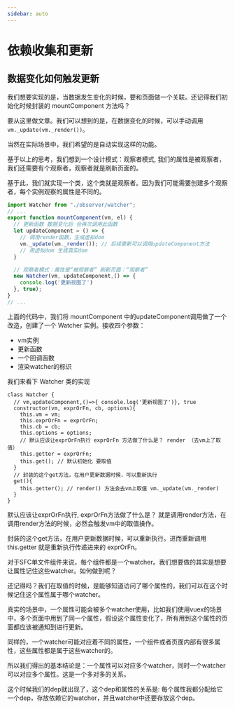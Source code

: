 ```yaml
---
sidebar: auto
---
```


# 依赖收集和更新

## 数据变化如何触发更新

我们想要实现的是，当数据发生变化的时候，要和页面做一个关联。还记得我们初始化时候封装的 mountComponent 方法吗？

要从这里做文章。我们可以想到的是，在数据变化的时候，可以手动调用 `vm._update(vm._render())`。

当然在实际场景中，我们希望的是自动实现这样的功能。

基于以上的思考，我们想到一个设计模式：观察者模式, 我们的属性是被观察者，我们还需要有个观察者，观察者就是刷新页面的。

基于此，我们就实现一个类，这个类就是观察者。因为我们可能需要创建多个观察者，每个实例观察的属性是不同的。

```js
import Watcher from "./observer/watcher";
// ...
export function mountComponent(vm, el) {
  // 更新函数 数据变化后 会再次调用此函数
  let updateComponent = () => {
    // 调用render函数，生成虚拟dom
    vm._update(vm._render()); // 后续更新可以调用updateComponent方法
    // 用虚拟dom 生成真实dom
  }

  // 观察者模式：属性是“被观察者” 刷新页面：“观察者”
  new Watcher(vm, updateComponent,() => {
    console.log('更新视图了')
  }, true); 
}
// ...
```

上面的代码中，我们将 mountComponent 中的updateComponent调用做了一个改造，创建了一个 Watcher 实例。接收四个参数：
- vm实例
- 更新函数
- 一个回调函数
- 渲染watcher的标识

我们来看下 Watcher 类的实现 

```js{8-9}
class Watcher {
  // vm,updateComponent,()=>{ console.log('更新视图了')}, true
  constructor(vm, exprOrFn, cb, options){
    this.vm = vm;
    this.exprOrFn = exprOrFn;
    this.cb = cb;
    this.options = options;
    // 默认应该让exprOrFn执行 exprOrFn 方法做了什么是？ render （去vm上了取值）
    this.getter = exprOrFn; 
    this.get(); // 默认初始化 要取值
  }
  // 封装的这个get方法，在用户更新数据时候，可以重新执行
  get(){
    this.getter(); // render() 方法会去vm上取值 vm._update(vm._render)
  }
}
```

默认应该让exprOrFn执行, exprOrFn方法做了什么是？ 就是调用render方法，在调用render方法的时候，必然会触发vm中的取值操作。

封装的这个get方法，在用户更新数据时候，可以重新执行。进而重新调用 this.getter 就是重新执行传递进来的 exprOrFn。

对于SFC单文件组件来说，每个组件都是一个watcher。我们想要做的其实是想要让属性记住这些watcher。如何做到呢？

还记得吗？我们在取值的时候，是能够知道访问了哪个属性的，我们可以在这个时候记住这个属性属于哪个watcher。

真实的场景中，一个属性可能会被多个watcher使用，比如我们使用vuex的场景中，多个页面中用到了同一个属性，假设这个属性变化了，所有用到这个属性的页面都应该被通知到进行更新。

同样的，一个watcher可能对应着不同的属性，一个组件或者页面内部有很多属性，这些属性都是属于这些watcher的。

所以我们得出的基本结论是：一个属性可以对应多个watcher，同时一个watcher可以对应多个属性。这是一个多对多的关系。

这个时候我们的dep就出现了，这个dep和属性的关系是: 每个属性我都分配给它一个dep，存放依赖它的watcher，并且watcher中还要存放这个dep。

















